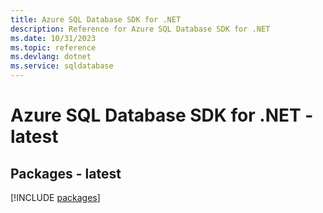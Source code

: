 ```yaml
---
title: Azure SQL Database SDK for .NET
description: Reference for Azure SQL Database SDK for .NET
ms.date: 10/31/2023
ms.topic: reference
ms.devlang: dotnet
ms.service: sqldatabase
---
```

# Azure SQL Database SDK for .NET - latest
## Packages - latest
[!INCLUDE [packages](sql-database-index.md)]